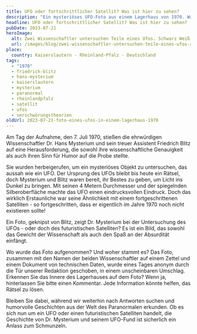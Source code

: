 ```yaml
---
title: UFO oder fortschrittlicher Satellit? Was ist hier zu sehen?
description: "Ein mysteriöses UFO-Foto aus einem Lagerhaus von 1970. Was verbirgt sich hinter diesem historischen Fund? Tauchen Sie ein in das Rätsel"
headline: UFO oder fortschrittlicher Satellit? Was ist hier zu sehen?
pubDate: 2023-07-21
heroImage:
  alt: Zwei Wissenschaftler untersuchen Teile eines Ufos. Schwarz Weiß Foto aus dem Jahr 1970
  url: /images/blog/zwei-wissenschaftler-untersuchen-teile-eines-ufos-auf-einem-schwarz-weiß-bild.jpeg
place:
  country: Kaiserslautern - Rheinland-Pfalz - Deutschland
tags:
  - "1970"
  - friedrich-blitz
  - hans-mysterium
  - kaiserslautern
  - mysterium
  - paranormal
  - rheinlandpfalz
  - satellit
  - ufos
  - verschwörungstheorien
oldUrl: 2023-07-21-foto-eines-ufos-in-einem-lagerhaus-1970
---
```


Am Tag der Aufnahme, den 7. Juli 1970, stießen die ehrwürdigen Wissenschaftler Dr. Hans Mysterium und sein treuer Assistent Friedrich Blitz auf eine Herausforderung, die sowohl ihre wissenschaftliche Genauigkeit als auch ihren Sinn für Humor auf die Probe stellte.

Sie wurden herbeigerufen, um ein mysteriöses Objekt zu untersuchen, das aussah wie ein UFO. Der Ursprung des UFOs bleibt bis heute ein Rätsel, doch Mysterium und Blitz waren bereit, ihr Bestes zu geben, um Licht ins Dunkel zu bringen. Mit seinen 4 Metern Durchmesser und der spiegelnden Silberoberfläche machte das UFO einen eindrucksvollen Eindruck. Doch das wirklich Erstaunliche war seine Ähnlichkeit mit einem fortgeschrittenen Satelliten - so fortgeschritten, dass er eigentlich im Jahre 1970 noch nicht existieren sollte!

Ein Foto, geknipst von Blitz, zeigt Dr. Mysterium bei der Untersuchung des UFOs - oder doch des futuristischen Satelliten? Es ist ein Bild, das sowohl das Gewicht der Wissenschaft als auch den Spaß an der Absurdität einfängt.

Wo wurde das Foto aufgenommen? Und woher stammt es? Das Foto, zusammen mit den Namen der beiden Wissenschaftler auf einem Zettel und einem Dokument von technischen Daten, wurde eines Tages anonym durch die Tür unserer Redaktion geschoben, in einem unscheinbaren Umschlag. Erkennen Sie das Innere des Lagerhauses auf dem Foto? Wenn ja, hinterlassen Sie bitte einen Kommentar. Jede Information könnte helfen, das Rätsel zu lösen.

Bleiben Sie dabei, während wir weiterhin nach Antworten suchen und humorvolle Geschichten aus der Welt des Paranormalen erkunden. Ob es sich nun um ein UFO oder einen futuristischen Satelliten handelt, die Geschichte von Dr. Mysterium und seinem UFO-Fund ist sicherlich ein Anlass zum Schmunzeln.
